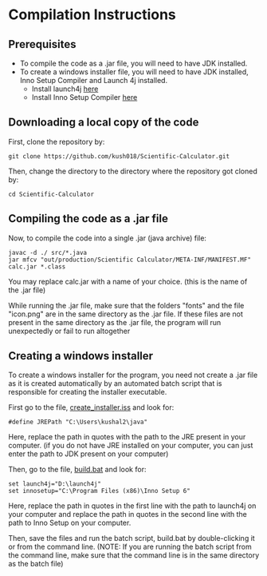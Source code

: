 # Compilation Instructions

## Prerequisites

- To compile the code as a .jar file, you will need to have JDK installed.
- To create a windows installer file, you will need to have JDK installed, Inno Setup Compiler and Launch 4j installed.
    - Install launch4j [here](http://launch4j.sourceforge.net/)
    - Install Inno Setup Compiler [here](https://jrsoftware.org/isdl.php)

## Downloading a local copy of the code

First, clone the repository by:

```
git clone https://github.com/kush018/Scientific-Calculator.git
```

Then, change the directory to the directory where the repository got cloned by:

```
cd Scientific-Calculator
```

## Compiling the code as a .jar file

Now, to compile the code into a single .jar (java archive) file:

```
javac -d ./ src/*.java
jar mfcv "out/production/Scientific Calculator/META-INF/MANIFEST.MF" calc.jar *.class
```

You may replace calc.jar with a name of your choice. (this is the name of the .jar file)

While running the .jar file, make sure that the folders "fonts" and the file "icon.png" are in the same directory as the .jar file.
If these files are not present in the same directory as the .jar file, the program will run unexpectedly or fail to run altogether

## Creating a windows installer

To create a windows installer for the program, you need not create a .jar file as it is created automatically by an automated batch script that is responsible for creating the installer executable.

First go to the file, [create_installer.iss](create_installer.iss) and look for:

```
#define JREPath "C:\Users\kushal2\java"
```

Here, replace the path in quotes with the path to the JRE present in your computer. (if you do not have JRE installed on your computer,  you can just enter the path to JDK present on your computer)

Then, go to the file, [build.bat](build.bat) and look for:

```
set launch4j="D:\launch4j"
set innosetup="C:\Program Files (x86)\Inno Setup 6"
```

Here, replace the path in quotes in the first line with the path to launch4j on your computer and replace the path in quotes in the second line with the path to Inno Setup on your computer.

Then, save the files and run the batch script, build.bat by double-clicking it or from the command line. (NOTE: If you are running the batch script from the command line, make sure that the command line is in the same directory as the batch file)